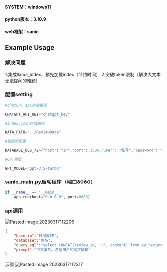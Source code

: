 #### SYSTEM：windows11
#### python版本：3.10.9
#### web框架：sanic

## Example Usage
### 解决问题
1.集成llama_index，预先加载index（节约时间）
2.突破token限制（解决大文本无法提问的难题）

### 配置setting
```python
#chatGPT api存放路径

CHATGPT_API_KEI="chatgpt_key"

#index.json存放路径

DATA_PATH="../ReviewData"

#数据库配置

DATABASE_DES_72={"host": "IP","port": 3306,"user": "账号","password": "密码","db": "库名","autocommit": True}

#GPT模型

GPT_MODEL="gpt-3.5-turbo"
```

### sanic_main.py启动程序（端口8060）
```PYTHON
if __name__ == '__main__':
    app.run(host="0.0.0.0", port=8060)
``` 

### api调用
![Pasted image 20230317112206](https://user-images.githubusercontent.com/41121335/225804978-401396a3-0975-4fd0-b890-95f8bfc490ff.png)


```JSON
{
    "base_ip":"数据库IP",
    "database":"库名",
    "query_sql":"select CONCAT(review_id, ':', content) from au_review limit 0,1000",
    "prompt":"中文条列。总结用户的购买动机"
}
```
示例
![Pasted image 20230317112317](https://user-images.githubusercontent.com/41121335/225805004-faabf624-0ef4-4853-a0d2-5d4a2e8868be.png)
